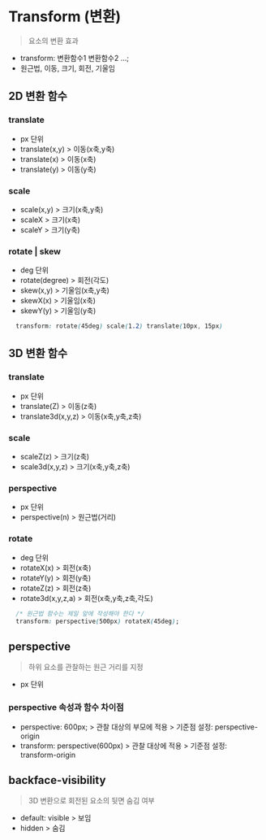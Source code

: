  # Transform (변환)
> 요소의 변환 효과
- transform: 변환함수1 변환함수2 ...;
- 원근법, 이동, 크기, 회전, 기울임

## 2D 변환 함수
### translate
- px 단위
- translate(x,y) > 이동(x축,y축)
- translate(x) > 이동(x축)
- translate(y) > 이동(y축)

### scale
- scale(x,y) > 크기(x축,y축)
- scaleX > 크기(x축)
- scaleY > 크기(y축)

### rotate | skew
- deg 단위
- rotate(degree) > 회전(각도)
- skew(x,y) > 기울임(x축,y축)
- skewX(x) > 기울임(x축)
- skewY(y) > 기울임(y축)

```css
  transform: rotate(45deg) scale(1.2) translate(10px, 15px)
``` 

## 3D 변환 함수
### translate
- px 단위
- translate(Z) > 이동(z축)
- translate3d(x,y,z) > 이동(x축,y축,z축)

### scale
- scaleZ(z) > 크기(z축)
- scale3d(x,y,z) > 크기(x축,y축,z축)

### perspective
- px 단위
- perspective(n) > 원근법(거리)

### rotate
- deg 단위
- rotateX(x) > 회전(x축)
- rotateY(y) > 회전(y축)
- rotateZ(z) > 회전(z축)
- rotate3d(x,y,z,a) > 회전(x축,y축,z축,각도)

```css
  /* 원근법 함수는 제일 앞에 작성해야 한다 */
  transform: perspective(500px) rotateX(45deg);
```

## perspective
> 하위 요소를 관찰하는 원근 거리를 지정
- px 단위

### perspective 속성과 함수 차이점
- perspective: 600px; > 관찰 대상의 부모에 적용 > 기준점 설정: perspective-origin
- transform: perspective(600px) > 관찰 대상에 적용 > 기준점 설정: transform-origin

## backface-visibility
> 3D 변환으로 회전된 요소의 뒷면 숨김 여부
- default: visible > 보임
- hidden > 숨김

